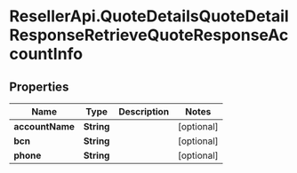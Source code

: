 # ResellerApi.QuoteDetailsQuoteDetailResponseRetrieveQuoteResponseAccountInfo

## Properties

Name | Type | Description | Notes
------------ | ------------- | ------------- | -------------
**accountName** | **String** |  | [optional] 
**bcn** | **String** |  | [optional] 
**phone** | **String** |  | [optional] 


